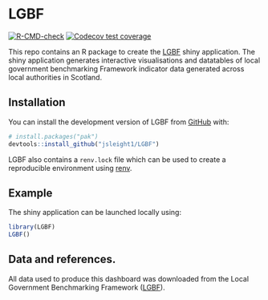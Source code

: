
<!-- README.md is generated from README.Rmd. Please edit that file -->

# LGBF

<!-- badges: start -->

[![R-CMD-check](https://github.com/jsleight1/LGBF/actions/workflows/check-standard.yaml/badge.svg)](https://github.com/jsleight1/LGBF/actions/workflows/check-standard.yaml)
[![Codecov test
coverage](https://codecov.io/gh/jsleight1/LGBF/branch/3-dockerise-app/graph/badge.svg)](https://app.codecov.io/gh/jsleight1/LGBF/?branch=3-dockerise-app)
<!-- badges: end -->

This repo contains an R package to create the
[LGBF](https://jack-sleight.shinyapps.io/LGBF/) shiny application. The
shiny application generates interactive visualisations and datatables of
local government benchmarking Framework indicator data generated across
local authorities in Scotland.

## Installation

You can install the development version of LGBF from
[GitHub](https://github.com/) with:

``` r
# install.packages("pak")
devtools::install_github("jsleight1/LGBF")
```

LGBF also contains a `renv.lock` file which can be used to create a
reproducible environment using
[renv](https://rstudio.github.io/renv/articles/renv.html).

## Example

The shiny application can be launched locally using:

``` r
library(LGBF)
LGBF()
```

## Data and references.

All data used to produce this dashboard was downloaded from the Local
Government Benchmarking Framework
([LGBF](https://www.improvementservice.org.uk/benchmarking/explore-the-data)).

